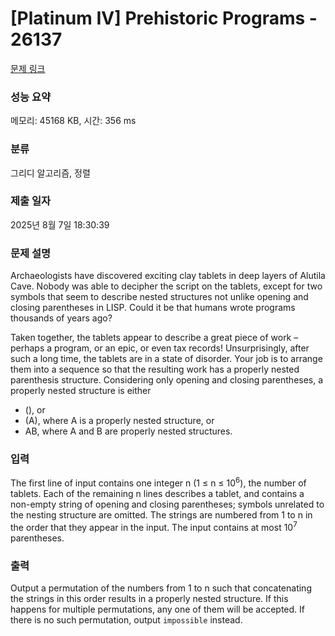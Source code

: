 # [Platinum IV] Prehistoric Programs - 26137 

[문제 링크](https://www.acmicpc.net/problem/26137) 

### 성능 요약

메모리: 45168 KB, 시간: 356 ms

### 분류

그리디 알고리즘, 정렬

### 제출 일자

2025년 8월 7일 18:30:39

### 문제 설명

<p>Archaeologists have discovered exciting clay tablets in deep layers of Alutila Cave. Nobody was able to decipher the script on the tablets, except for two symbols that seem to describe nested structures not unlike opening and closing parentheses in LISP. Could it be that humans wrote programs thousands of years ago?</p>

<p>Taken together, the tablets appear to describe a great piece of work – perhaps a program, or an epic, or even tax records! Unsurprisingly, after such a long time, the tablets are in a state of disorder. Your job is to arrange them into a sequence so that the resulting work has a properly nested parenthesis structure. Considering only opening and closing parentheses, a properly nested structure is either</p>

<ul>
	<li>(), or</li>
	<li>(A), where A is a properly nested structure, or</li>
	<li>AB, where A and B are properly nested structures.</li>
</ul>

### 입력 

 <p>The first line of input contains one integer n (1 ≤ n ≤ 10<sup>6</sup>), the number of tablets. Each of the remaining n lines describes a tablet, and contains a non-empty string of opening and closing parentheses; symbols unrelated to the nesting structure are omitted. The strings are numbered from 1 to n in the order that they appear in the input. The input contains at most 10<sup>7</sup> parentheses.</p>

### 출력 

 <p>Output a permutation of the numbers from 1 to n such that concatenating the strings in this order results in a properly nested structure. If this happens for multiple permutations, any one of them will be accepted. If there is no such permutation, output <code>impossible</code> instead.</p>

